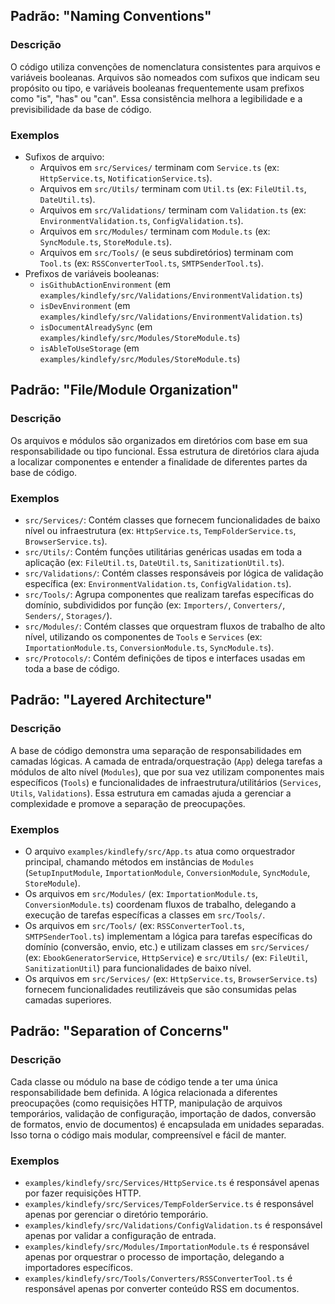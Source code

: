 ## Padrão: "Naming Conventions"

### Descrição

O código utiliza convenções de nomenclatura consistentes para arquivos e variáveis booleanas. Arquivos são nomeados com sufixos que indicam seu propósito ou tipo, e variáveis booleanas frequentemente usam prefixos como "is", "has" ou "can". Essa consistência melhora a legibilidade e a previsibilidade da base de código.

### Exemplos

- Sufixos de arquivo:
    - Arquivos em `src/Services/` terminam com `Service.ts` (ex: `HttpService.ts`, `NotificationService.ts`).
    - Arquivos em `src/Utils/` terminam com `Util.ts` (ex: `FileUtil.ts`, `DateUtil.ts`).
    - Arquivos em `src/Validations/` terminam com `Validation.ts` (ex: `EnvironmentValidation.ts`, `ConfigValidation.ts`).
    - Arquivos em `src/Modules/` terminam com `Module.ts` (ex: `SyncModule.ts`, `StoreModule.ts`).
    - Arquivos em `src/Tools/` (e seus subdiretórios) terminam com `Tool.ts` (ex: `RSSConverterTool.ts`, `SMTPSenderTool.ts`).
- Prefixos de variáveis booleanas:
    - `isGithubActionEnvironment` (em `examples/kindlefy/src/Validations/EnvironmentValidation.ts`)
    - `isDevEnvironment` (em `examples/kindlefy/src/Validations/EnvironmentValidation.ts`)
    - `isDocumentAlreadySync` (em `examples/kindlefy/src/Modules/StoreModule.ts`)
    - `isAbleToUseStorage` (em `examples/kindlefy/src/Modules/StoreModule.ts`)

## Padrão: "File/Module Organization"

### Descrição

Os arquivos e módulos são organizados em diretórios com base em sua responsabilidade ou tipo funcional. Essa estrutura de diretórios clara ajuda a localizar componentes e entender a finalidade de diferentes partes da base de código.

### Exemplos

- `src/Services/`: Contém classes que fornecem funcionalidades de baixo nível ou infraestrutura (ex: `HttpService.ts`, `TempFolderService.ts`, `BrowserService.ts`).
- `src/Utils/`: Contém funções utilitárias genéricas usadas em toda a aplicação (ex: `FileUtil.ts`, `DateUtil.ts`, `SanitizationUtil.ts`).
- `src/Validations/`: Contém classes responsáveis por lógica de validação específica (ex: `EnvironmentValidation.ts`, `ConfigValidation.ts`).
- `src/Tools/`: Agrupa componentes que realizam tarefas específicas do domínio, subdivididos por função (ex: `Importers/`, `Converters/`, `Senders/`, `Storages/`).
- `src/Modules/`: Contém classes que orquestram fluxos de trabalho de alto nível, utilizando os componentes de `Tools` e `Services` (ex: `ImportationModule.ts`, `ConversionModule.ts`, `SyncModule.ts`).
- `src/Protocols/`: Contém definições de tipos e interfaces usadas em toda a base de código.

## Padrão: "Layered Architecture"

### Descrição

A base de código demonstra uma separação de responsabilidades em camadas lógicas. A camada de entrada/orquestração (`App`) delega tarefas a módulos de alto nível (`Modules`), que por sua vez utilizam componentes mais específicos (`Tools`) e funcionalidades de infraestrutura/utilitários (`Services`, `Utils`, `Validations`). Essa estrutura em camadas ajuda a gerenciar a complexidade e promove a separação de preocupações.

### Exemplos

- O arquivo `examples/kindlefy/src/App.ts` atua como orquestrador principal, chamando métodos em instâncias de `Modules` (`SetupInputModule`, `ImportationModule`, `ConversionModule`, `SyncModule`, `StoreModule`).
- Os arquivos em `src/Modules/` (ex: `ImportationModule.ts`, `ConversionModule.ts`) coordenam fluxos de trabalho, delegando a execução de tarefas específicas a classes em `src/Tools/`.
- Os arquivos em `src/Tools/` (ex: `RSSConverterTool.ts`, `SMTPSenderTool.ts`) implementam a lógica para tarefas específicas do domínio (conversão, envio, etc.) e utilizam classes em `src/Services/` (ex: `EbookGeneratorService`, `HttpService`) e `src/Utils/` (ex: `FileUtil`, `SanitizationUtil`) para funcionalidades de baixo nível.
- Os arquivos em `src/Services/` (ex: `HttpService.ts`, `BrowserService.ts`) fornecem funcionalidades reutilizáveis que são consumidas pelas camadas superiores.

## Padrão: "Separation of Concerns"

### Descrição

Cada classe ou módulo na base de código tende a ter uma única responsabilidade bem definida. A lógica relacionada a diferentes preocupações (como requisições HTTP, manipulação de arquivos temporários, validação de configuração, importação de dados, conversão de formatos, envio de documentos) é encapsulada em unidades separadas. Isso torna o código mais modular, compreensível e fácil de manter.

### Exemplos

- `examples/kindlefy/src/Services/HttpService.ts` é responsável apenas por fazer requisições HTTP.
- `examples/kindlefy/src/Services/TempFolderService.ts` é responsável apenas por gerenciar o diretório temporário.
- `examples/kindlefy/src/Validations/ConfigValidation.ts` é responsável apenas por validar a configuração de entrada.
- `examples/kindlefy/src/Modules/ImportationModule.ts` é responsável apenas por orquestrar o processo de importação, delegando a importadores específicos.
- `examples/kindlefy/src/Tools/Converters/RSSConverterTool.ts` é responsável apenas por converter conteúdo RSS em documentos.
